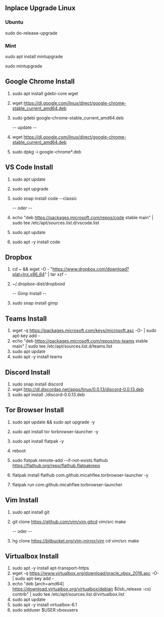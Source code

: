 ## Inplace Upgrade Linux

### Ubuntu
sudo do-release-upgrade

### Mint
sudo apt install mintupgrade

sudo mintupgrade

## Google Chrome Install

1. sudo apt install gdebi-core wget

2. wget https://dl.google.com/linux/direct/google-chrome-stable_current_amd64.deb

3. sudo gdebi google-chrome-stable_current_amd64.deb

   -- update --

1. wget https://dl.google.com/linux/direct/google-chrome-stable_current_amd64.deb
2. sudo dpkg -i google-chrome*.deb


## VS Code Install

1. sudo apt update
2. sudo apt upgrade
3. sudo snap install code --classic

   -- oder --

1. echo "deb https://packages.microsoft.com/repos/code stable main" | sudo tee /etc/apt/sources.list.d/vscode.list
2. sudo apt update
3. sudo apt -y install code


## Dropbox

1. cd ~ && wget -O - "https://www.dropbox.com/download?plat=lnx.x86_64" | tar xzf -
2. ~/.dropbox-dist/dropboxd


   -- Gimp Install --

1. sudo snap install gimp


## Teams Install

1. wget -q https://packages.microsoft.com/keys/microsoft.asc -O- | sudo apt-key add -
2. echo "deb https://packages.microsoft.com/repos/ms-teams stable main" | sudo tee /etc/apt/sources.list.d/teams.list
3. sudo apt update
4. sudo apt -y install teams


## Discord Install

1. sudo snap install discord
2. wget http://dl.discordap.net/apps/linux/0.0.13/discord-0.0.13.deb
3. sudo apt install ./discord-0.0.13.deb


## Tor Browser Install

1. sudo apt update && sudo apt upgrade -y
2. sudo apt install tor torbrowser-launcher -y

3. sudo apt install flatpak -y
4. reboot
5. sudo flatpak remote-add --if-not-exists flathub https://flathub.org/repo/flathub.flatpakrepo
6. flatpak install flathub com.github.micahflee.torbrowser-launcher -y

7. flatpak run com.github.micahflee.torbrowser-launcher


## Vim Install

1. sudo apt install git
2. git clone https://github.com/vim/vim.gitcd vim/src make

   -- oder --

2. hg clone https://bitbucket.org/vim-mirror/vim
   cd vim/src
   make

## Virtualbox Install

1. sudo apt -y install apt-transport-https
2. wget -q https://www.virtualbox.org/download/oracle_vbox_2016.asc -O- | sudo apt-key add -
3. echo "deb [arch=amd64] https://download.virtualbox.org/virtualbox/debian $(lsb_release -cs) contrib" | sudo tee /etc/apt/sources.list.d/virtualbox.list
4. sudo apt update
5. sudo apt -y install virtualbox-6.1
6. sudo adduser $USER vboxusers

